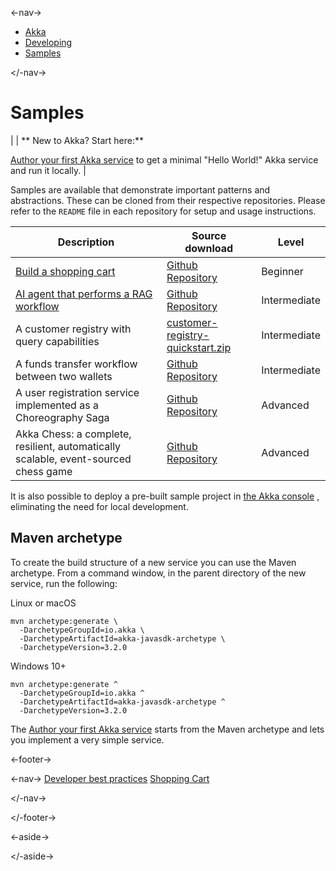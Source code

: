 

<-nav->

- [  Akka](../index.html)
- [  Developing](index.html)
- [  Samples](samples.html)



</-nav->



# Samples

|  | **  New to Akka? Start here:**  

[  Author your first Akka service](author-your-first-service.html)   to get a minimal "Hello World!" Akka service and run it locally. |

Samples are available that demonstrate important patterns and abstractions. These can be cloned from their respective repositories. Please refer to the `README` file in each repository for setup and usage instructions.

| Description | Source download | Level |
| --- | --- | --- |
| [  Build a shopping cart](shopping-cart/index.html) | [  Github Repository](https://github.com/akka-samples/shopping-cart-quickstart) | Beginner |
| [  AI agent that performs a RAG workflow](ask-akka/index.html) | [  Github Repository](https://github.com/akka-samples/ask-akka-agent) | Intermediate |
| A customer registry with query capabilities | [  customer-registry-quickstart.zip](../java/_attachments/customer-registry-quickstart.zip) | Intermediate |
| A funds transfer workflow between two wallets | [  Github Repository](https://github.com/akka-samples/transfer-workflow-compensation) | Intermediate |
| A user registration service implemented as a Choreography Saga | [  Github Repository](https://github.com/akka-samples/choreography-saga-quickstart) | Advanced |
| Akka Chess: a complete, resilient, automatically scalable, event-sourced chess game | [  Github Repository](https://github.com/akka-samples/akka-chess) | Advanced |

It is also possible to deploy a pre-built sample project in [the Akka console](https://console.akka.io/) , eliminating the need for local development.
## [](about:blank#_maven_archetype) Maven archetype

To create the build structure of a new service you can use the Maven archetype. From a command window, in the parent directory of the new service, run the following:

Linux or macOS
```command
mvn archetype:generate \
  -DarchetypeGroupId=io.akka \
  -DarchetypeArtifactId=akka-javasdk-archetype \
  -DarchetypeVersion=3.2.0
```

Windows 10+
```command
mvn archetype:generate ^
  -DarchetypeGroupId=io.akka ^
  -DarchetypeArtifactId=akka-javasdk-archetype ^
  -DarchetypeVersion=3.2.0
```

The [Author your first Akka service](author-your-first-service.html) starts from the Maven archetype and lets you implement a very simple service.



<-footer->


<-nav->
[Developer best practices](dev-best-practices.html) [Shopping Cart](shopping-cart/index.html)

</-nav->


</-footer->


<-aside->


</-aside->
